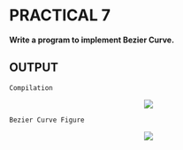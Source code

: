 # PRACTICAL 7
**Write a program to implement Bezier Curve.**

## OUTPUT
`Compilation`
<p align="center">
<img src="https://user-images.githubusercontent.com/68191677/235358817-d6c08e1e-1b9d-4b5b-91f3-e804bf3d1481.png"  />
</p>

`Bezier Curve Figure`
<p align="center">
<img src="https://user-images.githubusercontent.com/68191677/235358823-55b408b2-b994-40d3-92bb-ffa80eb1f3c8.png"  />
</p>